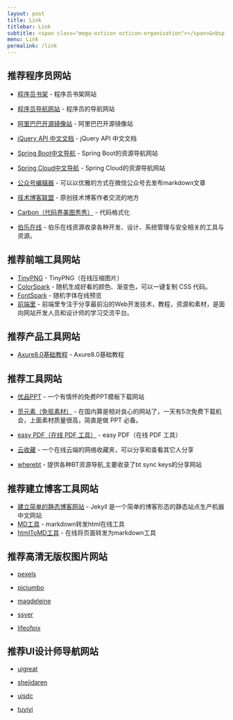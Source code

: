 ```yaml
---
layout: post
title: Link
titlebar: Link
subtitle: <span class="mega-octicon octicon-organization"></span>&nbsp;&nbsp; Resource link
menu: Link
permalink: /link
---
```




## 推荐程序员网站

- [程序员书架](https://anoyi.com/book/) - 程序员书架网站
- [程序员导航网站](http://tooool.org/) - 程序员的导航网站 
- [阿里巴巴开源镜像站](https://opsx.alibaba.com/mirror/) - 阿里巴巴开源镜像站

- [jQuery API 中文文档](https://www.html.cn/jqapi-1.9/) - jQuery API 中文文档

- [Spring Boot中文导航](http://springboot.fun/) - Spring Boot的资源导航网站    
- [Spring Cloud中文导航](http://springcloud.fun/) - Spring Cloud的资源导航网站    

- [公众号编辑器](http://md.ityouknow.com/) - 可以以优雅的方式在微信公众号去发布markdown文章
- [技术博客联盟](http://techblog.pub/) - 原创技术博客作者交流的地方

- [Carbon（代码界美图秀秀）](https://carbon.now.sh/) - 代码格式化
- [伯乐在线](http://hao.jobbole.com/) - 伯乐在线资源收录各种开发、设计、系统管理与安全相关的工具与资源。

## 推荐前端工具网站

- [TinyPNG](https://tinypng.com/) - TinyPNG（在线压缩图片）
- [ColorSpark](https://colorspark.app/) - 随机生成好看的颜色、渐变色，可以一键复制 CSS 代码。
- [FontSpark](https://fontspark.app/) - 随机字体在线预览
- [前端里](http://www.yyyweb.com/) - 前端里专注于分享最前沿的Web开发技术，教程，资源和素材，是面向网站开发人员和设计师的学习交流平台。

## 推荐产品工具网站

- [Axure8.0基础教程](https://www.axure.com.cn/3608/) - Axure8.0基础教程

## 推荐工具网站

- [优品PPT](http://www.ypppt.com/) - 一个有情怀的免费PPT模板下载网站
- [觅元素（免抠素材）](http://www.51yuansu.com/) - 在国内算是相对良心的网站了，一天有5次免费下载机会，上面素材质量很高，简直是做 PPT 必备。
- [easy PDF（在线 PDF 工具）](https://easypdf.com/cn/) - easy PDF（在线 PDF 工具）

- [云收藏](http://www.favorites.ren/) - 一个在线云端的网络收藏夹，可以分享和查看其它人分享
- [wherebt](http://wherebt.com/) - 提供各种BT资源导航,主要收录了bt sync keys的分享网站

## 推荐建立博客工具网站

- [建立简单的静态博客网站](https://jekyllcn.com/docs/home/) - Jekyll 是一个简单的博客形态的静态站点生产机器 中文网站
- [MD工具](http://relatos.top/md/) - markdown转发html在线工具  
- [htmlToMD工具](http://relatos.top/2md/) - 在线将页面转发为markdown工具  

## 推荐高清无版权图片网站

- [pexels]( https://www.pexels.com/)

- [picjumbo]( https://picjumbo.com/)	

- [magdeleine]( https://magdeleine.co/)

- [ssyer]( https://www.ssyer.com/home/)

- [lifeofpix]( https://www.lifeofpix.com/)

## 推荐UI设计师导航网站

- [uigreat]( http://so.uigreat.com/)

- [shejidaren]( http://hao.shejidaren.com/)

- [uisdc]( http://hao.uisdc.com/)

- [tuyiyi]( http://www.tuyiyi.com/hao/)


